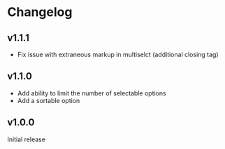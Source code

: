 # Changelog

## v1.1.1

* Fix issue with extraneous markup in multiselct (additional closing tag)

## v1.1.0

* Add ability to limit the number of selectable options
* Add a sortable option

## v1.0.0

Initial release
